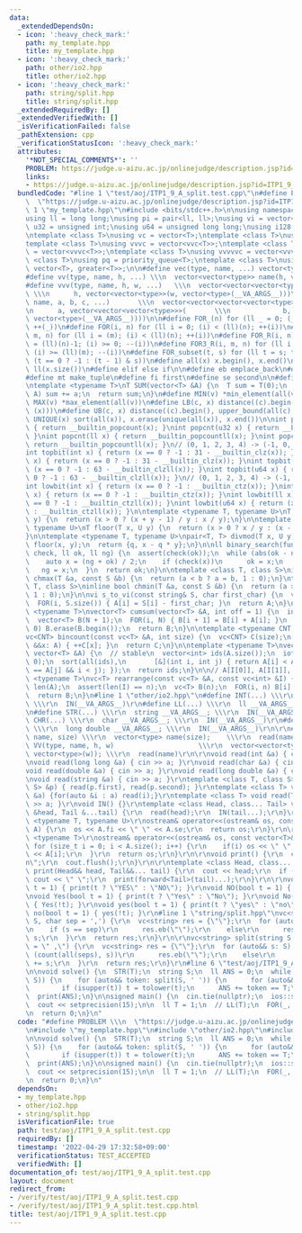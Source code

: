 ```yaml
---
data:
  _extendedDependsOn:
  - icon: ':heavy_check_mark:'
    path: my_template.hpp
    title: my_template.hpp
  - icon: ':heavy_check_mark:'
    path: other/io2.hpp
    title: other/io2.hpp
  - icon: ':heavy_check_mark:'
    path: string/split.hpp
    title: string/split.hpp
  _extendedRequiredBy: []
  _extendedVerifiedWith: []
  _isVerificationFailed: false
  _pathExtension: cpp
  _verificationStatusIcon: ':heavy_check_mark:'
  attributes:
    '*NOT_SPECIAL_COMMENTS*': ''
    PROBLEM: https://judge.u-aizu.ac.jp/onlinejudge/description.jsp?id=ITP1_9_A
    links:
    - https://judge.u-aizu.ac.jp/onlinejudge/description.jsp?id=ITP1_9_A
  bundledCode: "#line 1 \"test/aoj/ITP1_9_A_split.test.cpp\"\n#define PROBLEM \\\n\
    \  \"https://judge.u-aizu.ac.jp/onlinejudge/description.jsp?id=ITP1_9_A\"\n#line\
    \ 1 \"my_template.hpp\"\n#include <bits/stdc++.h>\n\nusing namespace std;\n\n\
    using ll = long long;\nusing pi = pair<ll, ll>;\nusing vi = vector<ll>;\nusing\
    \ u32 = unsigned int;\nusing u64 = unsigned long long;\nusing i128 = __int128;\n\
    \ntemplate <class T>\nusing vc = vector<T>;\ntemplate <class T>\nusing vvc = vector<vc<T>>;\n\
    template <class T>\nusing vvvc = vector<vvc<T>>;\ntemplate <class T>\nusing vvvvc\
    \ = vector<vvvc<T>>;\ntemplate <class T>\nusing vvvvvc = vector<vvvvc<T>>;\ntemplate\
    \ <class T>\nusing pq = priority_queue<T>;\ntemplate <class T>\nusing pqg = priority_queue<T,\
    \ vector<T>, greater<T>>;\n\n#define vec(type, name, ...) vector<type> name(__VA_ARGS__)\n\
    #define vv(type, name, h, ...) \\\n  vector<vector<type>> name(h, vector<type>(__VA_ARGS__))\n\
    #define vvv(type, name, h, w, ...)   \\\n  vector<vector<vector<type>>> name(\
    \ \\\n      h, vector<vector<type>>(w, vector<type>(__VA_ARGS__)))\n#define vvvv(type,\
    \ name, a, b, c, ...)       \\\n  vector<vector<vector<vector<type>>>> name( \\\
    \n      a, vector<vector<vector<type>>>(       \\\n             b, vector<vector<type>>(c,\
    \ vector<type>(__VA_ARGS__))))\n\n#define FOR_(n) for (ll _ = 0; (_) < (ll)(n);\
    \ ++(_))\n#define FOR(i, n) for (ll i = 0; (i) < (ll)(n); ++(i))\n#define FOR3(i,\
    \ m, n) for (ll i = (m); (i) < (ll)(n); ++(i))\n#define FOR_R(i, n) for (ll i\
    \ = (ll)(n)-1; (i) >= 0; --(i))\n#define FOR3_R(i, m, n) for (ll i = (ll)(n)-1;\
    \ (i) >= (ll)(m); --(i))\n#define FOR_subset(t, s) for (ll t = s; t >= 0; t =\
    \ (t == 0 ? -1 : (t - 1) & s))\n#define all(x) x.begin(), x.end()\n#define len(x)\
    \ ll(x.size())\n#define elif else if\n\n#define eb emplace_back\n#define mp make_pair\n\
    #define mt make_tuple\n#define fi first\n#define se second\n\n#define stoi stoll\n\
    \ntemplate <typename T>\nT SUM(vector<T> &A) {\n  T sum = T(0);\n  for (auto &&a:\
    \ A) sum += a;\n  return sum;\n}\n#define MIN(v) *min_element(all(v))\n#define\
    \ MAX(v) *max_element(all(v))\n#define LB(c, x) distance((c).begin(), lower_bound(all(c),\
    \ (x)))\n#define UB(c, x) distance((c).begin(), upper_bound(all(c), (x)))\n#define\
    \ UNIQUE(x) sort(all(x)), x.erase(unique(all(x)), x.end())\n\nint popcnt(int x)\
    \ { return __builtin_popcount(x); }\nint popcnt(u32 x) { return __builtin_popcount(x);\
    \ }\nint popcnt(ll x) { return __builtin_popcountll(x); }\nint popcnt(u64 x) {\
    \ return __builtin_popcountll(x); }\n// (0, 1, 2, 3, 4) -> (-1, 0, 1, 1, 2)\n\
    int topbit(int x) { return (x == 0 ? -1 : 31 - __builtin_clz(x)); }\nint topbit(u32\
    \ x) { return (x == 0 ? -1 : 31 - __builtin_clz(x)); }\nint topbit(ll x) { return\
    \ (x == 0 ? -1 : 63 - __builtin_clzll(x)); }\nint topbit(u64 x) { return (x ==\
    \ 0 ? -1 : 63 - __builtin_clzll(x)); }\n// (0, 1, 2, 3, 4) -> (-1, 0, 1, 0, 2)\n\
    int lowbit(int x) { return (x == 0 ? -1 : __builtin_ctz(x)); }\nint lowbit(u32\
    \ x) { return (x == 0 ? -1 : __builtin_ctz(x)); }\nint lowbit(ll x) { return (x\
    \ == 0 ? -1 : __builtin_ctzll(x)); }\nint lowbit(u64 x) { return (x == 0 ? -1\
    \ : __builtin_ctzll(x)); }\n\ntemplate <typename T, typename U>\nT ceil(T x, U\
    \ y) {\n  return (x > 0 ? (x + y - 1) / y : x / y);\n}\n\ntemplate <typename T,\
    \ typename U>\nT floor(T x, U y) {\n  return (x > 0 ? x / y : (x - y + 1) / y);\n\
    }\n\ntemplate <typename T, typename U>\npair<T, T> divmod(T x, U y) {\n  T q =\
    \ floor(x, y);\n  return {q, x - q * y};\n}\n\nll binary_search(function<bool(ll)>\
    \ check, ll ok, ll ng) {\n  assert(check(ok));\n  while (abs(ok - ng) > 1) {\n\
    \    auto x = (ng + ok) / 2;\n    if (check(x))\n      ok = x;\n    else\n   \
    \   ng = x;\n  }\n  return ok;\n}\n\ntemplate <class T, class S>\ninline bool\
    \ chmax(T &a, const S &b) {\n  return (a < b ? a = b, 1 : 0);\n}\ntemplate <class\
    \ T, class S>\ninline bool chmin(T &a, const S &b) {\n  return (a > b ? a = b,\
    \ 1 : 0);\n}\n\nvi s_to_vi(const string& S, char first_char) {\n  vi A(S.size());\n\
    \  FOR(i, S.size()) { A[i] = S[i] - first_char; }\n  return A;\n}\n\ntemplate\
    \ <typename T>\nvector<T> cumsum(vector<T> &A, int off = 1) {\n  int N = A.size();\n\
    \  vector<T> B(N + 1);\n  FOR(i, N) { B[i + 1] = B[i] + A[i]; }\n  if (off ==\
    \ 0) B.erase(B.begin());\n  return B;\n}\n\ntemplate <typename CNT, typename T>\n\
    vc<CNT> bincount(const vc<T> &A, int size) {\n  vc<CNT> C(size);\n  for (auto\
    \ &&x: A) { ++C[x]; }\n  return C;\n}\n\ntemplate <typename T>\nvector<int> argsort(const\
    \ vector<T> &A) {\n  // stable\n  vector<int> ids(A.size());\n  iota(all(ids),\
    \ 0);\n  sort(all(ids),\n       [&](int i, int j) { return A[i] < A[j] || (A[i]\
    \ == A[j] && i < j); });\n  return ids;\n}\n\n// A[I[0]], A[I[1]], ...\ntemplate\
    \ <typename T>\nvc<T> rearrange(const vc<T> &A, const vc<int> &I) {\n  int n =\
    \ len(A);\n  assert(len(I) == n);\n  vc<T> B(n);\n  FOR(i, n) B[i] = A[I[i]];\n\
    \  return B;\n}\n#line 1 \"other/io2.hpp\"\n#define INT(...) \\\r\n  int __VA_ARGS__;\
    \ \\\r\n  IN(__VA_ARGS__)\r\n#define LL(...) \\\r\n  ll __VA_ARGS__; \\\r\n  IN(__VA_ARGS__)\r\
    \n#define STR(...) \\\r\n  string __VA_ARGS__; \\\r\n  IN(__VA_ARGS__)\r\n#define\
    \ CHR(...) \\\r\n  char __VA_ARGS__; \\\r\n  IN(__VA_ARGS__)\r\n#define DBL(...)\
    \ \\\r\n  long double __VA_ARGS__; \\\r\n  IN(__VA_ARGS__)\r\n\r\n#define VEC(type,\
    \ name, size) \\\r\n  vector<type> name(size);    \\\r\n  read(name)\r\n#define\
    \ VV(type, name, h, w)                     \\\r\n  vector<vector<type>> name(h,\
    \ vector<type>(w)); \\\r\n  read(name)\r\n\r\nvoid read(int &a) { cin >> a; }\r\
    \nvoid read(long long &a) { cin >> a; }\r\nvoid read(char &a) { cin >> a; }\r\n\
    void read(double &a) { cin >> a; }\r\nvoid read(long double &a) { cin >> a; }\r\
    \nvoid read(string &a) { cin >> a; }\r\ntemplate <class T, class S> void read(pair<T,\
    \ S> &p) { read(p.first), read(p.second); }\r\ntemplate <class T> void read(vector<T>\
    \ &a) {for(auto &i : a) read(i);}\r\ntemplate <class T> void read(T &a) { cin\
    \ >> a; }\r\nvoid IN() {}\r\ntemplate <class Head, class... Tail> void IN(Head\
    \ &head, Tail &...tail) {\r\n  read(head);\r\n  IN(tail...);\r\n}\r\n\r\ntemplate\
    \ <typename T, typename U>\r\nostream& operator<<(ostream& os, const pair<T, U>&\
    \ A) {\r\n  os << A.fi << \" \" << A.se;\r\n  return os;\r\n}\r\n\r\ntemplate\
    \ <typename T>\r\nostream& operator<<(ostream& os, const vector<T>& A) {\r\n \
    \ for (size_t i = 0; i < A.size(); i++) {\r\n    if(i) os << \" \";\r\n    os\
    \ << A[i];\r\n  }\r\n  return os;\r\n}\r\n\r\nvoid print() {\r\n  cout << \"\\\
    n\";\r\n  cout.flush();\r\n}\r\n\r\ntemplate <class Head, class... Tail>\r\nvoid\
    \ print(Head&& head, Tail&&... tail) {\r\n  cout << head;\r\n  if (sizeof...(Tail))\
    \ cout << \" \";\r\n  print(forward<Tail>(tail)...);\r\n}\r\n\r\nvoid YES(bool\
    \ t = 1) { print(t ? \"YES\" : \"NO\"); }\r\nvoid NO(bool t = 1) { YES(!t); }\r\
    \nvoid Yes(bool t = 1) { print(t ? \"Yes\" : \"No\"); }\r\nvoid No(bool t = 1)\
    \ { Yes(!t); }\r\nvoid yes(bool t = 1) { print(t ? \"yes\" : \"no\"); }\r\nvoid\
    \ no(bool t = 1) { yes(!t); }\r\n#line 1 \"string/split.hpp\"\nvc<string> split(string\
    \ S, char sep = ',') {\r\n  vc<string> res = {\"\"};\r\n  for (auto&& s: S) {\r\
    \n    if (s == sep)\r\n      res.eb(\"\");\r\n    else\r\n      res.back() +=\
    \ s;\r\n  }\r\n  return res;\r\n}\r\n\r\nvc<string> split(string S, string seps\
    \ = \" ,\") {\r\n  vc<string> res = {\"\"};\r\n  for (auto&& s: S) {\r\n    if\
    \ (count(all(seps), s))\r\n      res.eb(\"\");\r\n    else\r\n      res.back()\
    \ += s;\r\n  }\r\n  return res;\r\n}\r\n#line 6 \"test/aoj/ITP1_9_A_split.test.cpp\"\
    \n\nvoid solve() {\n  STR(T);\n  string S;\n  ll ANS = 0;\n  while (getline(cin,\
    \ S)) {\n    for (auto&& token: split(S, ' ')) {\n      for (auto&& t: token)\n\
    \        if (isupper(t)) t = tolower(t);\n      ANS += token == T;\n    }\n  }\n\
    \  print(ANS);\n}\n\nsigned main() {\n  cin.tie(nullptr);\n  ios::sync_with_stdio(false);\n\
    \  cout << setprecision(15);\n\n  ll T = 1;\n  // LL(T);\n  FOR(_, T) solve();\n\
    \n  return 0;\n}\n"
  code: "#define PROBLEM \\\n  \"https://judge.u-aizu.ac.jp/onlinejudge/description.jsp?id=ITP1_9_A\"\
    \n#include \"my_template.hpp\"\n#include \"other/io2.hpp\"\n#include \"string/split.hpp\"\
    \n\nvoid solve() {\n  STR(T);\n  string S;\n  ll ANS = 0;\n  while (getline(cin,\
    \ S)) {\n    for (auto&& token: split(S, ' ')) {\n      for (auto&& t: token)\n\
    \        if (isupper(t)) t = tolower(t);\n      ANS += token == T;\n    }\n  }\n\
    \  print(ANS);\n}\n\nsigned main() {\n  cin.tie(nullptr);\n  ios::sync_with_stdio(false);\n\
    \  cout << setprecision(15);\n\n  ll T = 1;\n  // LL(T);\n  FOR(_, T) solve();\n\
    \n  return 0;\n}\n"
  dependsOn:
  - my_template.hpp
  - other/io2.hpp
  - string/split.hpp
  isVerificationFile: true
  path: test/aoj/ITP1_9_A_split.test.cpp
  requiredBy: []
  timestamp: '2022-04-29 17:32:58+09:00'
  verificationStatus: TEST_ACCEPTED
  verifiedWith: []
documentation_of: test/aoj/ITP1_9_A_split.test.cpp
layout: document
redirect_from:
- /verify/test/aoj/ITP1_9_A_split.test.cpp
- /verify/test/aoj/ITP1_9_A_split.test.cpp.html
title: test/aoj/ITP1_9_A_split.test.cpp
---
```

